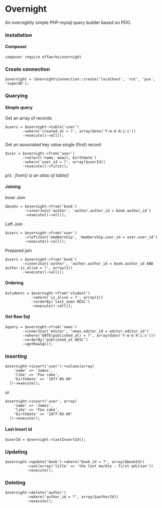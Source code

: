 # Overnight
An overnightly simple PHP-mysql query builder based on PDO.

### Installation
#### Composer
```
composer require offworks/overnight
```

### Create connection
```
$overnight = \Overnight\Connection::create('localhost', 'rut', 'pux', 'superdb');
```

### Querying
#### Simple query
Get an array of records
```
$users = $overnight->table('user')
        ->where('created_at > ?', array(date('Y-m-d H:i:s'))
        ->execute()->all();
```
Get an associated key value single (first) record
```
$user = $overnight->from('user')
        ->select('name, email, birthdate')
        ->where('user_id = ?', array($userId))
        ->execute()->first();
```
*p/s : from() is an alias of table()*

#### Joining
Inner Join
```
$books = $overnight->from('book')
         ->innerJoin('author', 'author.author_id = book.author_id')
         ->execute()->all();
```
Left Join
```
$users = $overnight->from('user')
         ->leftJoin('membership', 'membership.user_id = user.user_id')
         ->execute()->all();
```
Prepared join
```
$users = $overnight->from('book')
        ->innerJoin('author', 'author.author_id = book.author_id AND author.is_alive = ?', array(1))
        ->execute()->all();
```

#### Ordering
```
$students = $overnight->from('student')
            ->where('is_alive = ?', array(1))
            ->orderBy('last_seen DESC')
            ->execute()->all();
```

#### Get Raw Sql
```
$query = $overnight->from('news')
        ->innerJoin('editor', 'news.editor_id = editor.editor_id')
        ->where('DATE(published_at) = ?', array(date('Y-m-d H:i:s')))
        ->orderBy('published_at DESC')
        ->getRawSql();
```

### Inserting
```
$overnight->insert('user')->values(array(
    'name' => 'James',
    'like' => 'Foo cake',
    'birthdate' => '1977-05-09'
  ))->execute();
```
or
```
$overnight->insert('user', array(
    'name' => 'James',
    'like' => 'Foo cake',
    'birthdate' => '1977-05-09'
  ))->execute();
```

#### Last insert id
```
$userId = $overnight->lastInsertId();
```

### Updating
```
$overnight->update('book')->where('book_id = ?', array($bookId))
          ->set(array('title' => 'the lost marble - first edition'))
          ->execute();
```

### Deleting
```
$overnight->delete('author')
          ->where('author_id = ?', array($authorId))
          ->execute();
```
